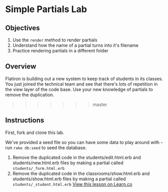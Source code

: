 # Simple Partials Lab

## Objectives

1. Use the `render` method to render partials
2. Understand how the name of a partial turns into it's filename
3. Practice rendering partials in a different folder

## Overview

Flatiron is building out a new system to keep track of students in its classes.  You just joined the technical team and see that there's lots of repetition in the view layer of the code base.  Use your new knowledge of partials to remove the duplication.
>>>>>>> master

## Instructions

First, fork and clone this lab.

We've provided a seed file so you can have some data to play around with - run `rake db:seed` to seed the database.

1. Remove the duplicated code in the students/edit.html.erb and students/new.html.erb files by making a partial called `students/_form.html.erb`
2. Remove the duplicated code in the classrooms/show.html.erb and students/show.html.erb files by making a partial called `students/_student.html.erb`
<a href='https://learn.co/lessons/simple-partials-lab' data-visibility='hidden'>View this lesson on Learn.co</a>

